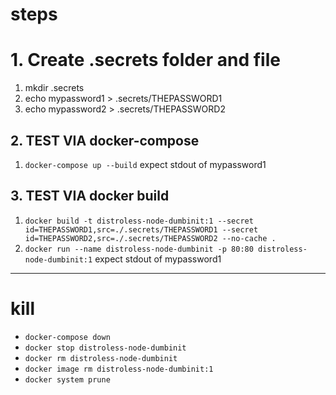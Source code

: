 # steps

# 1. Create .secrets folder and file
1. mkdir .secrets
2. echo mypassword1 > .secrets/THEPASSWORD1
3. echo mypassword2 > .secrets/THEPASSWORD2

## 2. TEST VIA  docker-compose
1. `docker-compose up --build`
expect stdout of  mypassword1


## 3. TEST VIA  docker build
1. `docker build -t distroless-node-dumbinit:1 --secret id=THEPASSWORD1,src=./.secrets/THEPASSWORD1 --secret id=THEPASSWORD2,src=./.secrets/THEPASSWORD2 --no-cache .`
2. `docker run --name distroless-node-dumbinit -p 80:80 distroless-node-dumbinit:1`
expect stdout of  mypassword1

--------------------------
# kill
- `docker-compose down`
- `docker stop distroless-node-dumbinit`
- `docker rm distroless-node-dumbinit`
- `docker image rm distroless-node-dumbinit:1`
- `docker system prune`



